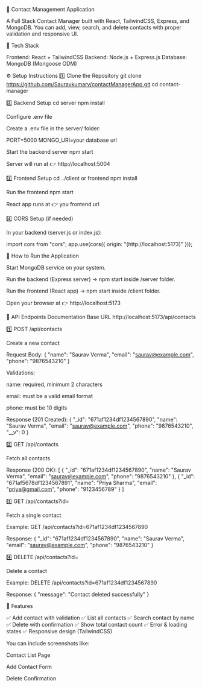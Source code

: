 📇 Contact Management Application

A Full Stack Contact Manager built with React, TailwindCSS, Express, and MongoDB.
You can add, view, search, and delete contacts with proper validation and responsive UI.

🧰 Tech Stack

Frontend: React + TailwindCSS
Backend: Node.js + Express.js
Database: MongoDB (Mongoose ODM)

⚙️ Setup Instructions
1️⃣ Clone the Repository
git clone https://github.com/Sauravkumarv/contactManagerApp.git
cd contact-manager

2️⃣ Backend Setup
cd server
npm install

Configure .env file

Create a .env file in the server/ folder:

PORT=5000
MONGO_URI=your database url

Start the backend server
npm start


Server will run at 👉 http://localhost:5004

3️⃣ Frontend Setup
cd ../client or frontend
npm install

Run the frontend
npm start


React app runs at 👉 you frontend url

4️⃣ CORS Setup (if needed)

In your backend (server.js or index.js):

import cors from "cors";
app.use(cors({ origin: "(http://localhost:5173)" }));

🚀 How to Run the Application

Start MongoDB service on your system.

Run the backend (Express server) → npm start inside /server folder.

Run the frontend (React app) → npm start inside /client folder.

Open your browser at 👉 http://localhost:5173

🧾 API Endpoints Documentation
Base URL
http://localhost:5173/api/contacts

1️⃣ POST /api/contacts

Create a new contact

Request Body:
{
  "name": "Saurav Verma",
  "email": "saurav@example.com",
  "phone": "9876543210"
}

Validations:

name: required, minimum 2 characters

email: must be a valid email format

phone: must be 10 digits

Response (201 Created):
{
  "_id": "671af1234df1234567890",
  "name": "Saurav Verma",
  "email": "saurav@example.com",
  "phone": "9876543210",
  "__v": 0
}

2️⃣ GET /api/contacts

Fetch all contacts

Response (200 OK):
[
  {
    "_id": "671af1234df1234567890",
    "name": "Saurav Verma",
    "email": "saurav@example.com",
    "phone": "9876543210"
  },
  {
    "_id": "671af5678df1234567891",
    "name": "Priya Sharma",
    "email": "priya@gmail.com",
    "phone": "9123456789"
  }
]

3️⃣ GET /api/contacts?id=<contactId>

Fetch a single contact

Example:
GET /api/contacts?id=671af1234df1234567890

Response:
{
  "_id": "671af1234df1234567890",
  "name": "Saurav Verma",
  "email": "saurav@example.com",
  "phone": "9876543210"
}

4️⃣ DELETE /api/contacts?id=<contactId>

Delete a contact

Example:
DELETE /api/contacts?id=671af1234df1234567890

Response:
{ "message": "Contact deleted successfully" }

🧠 Features

✅ Add contact with validation
✅ List all contacts
✅ Search contact by name
✅ Delete with confirmation
✅ Show total contact count
✅ Error & loading states
✅ Responsive design (TailwindCSS)


You can include screenshots like:

Contact List Page

Add Contact Form

Delete Confirmation

